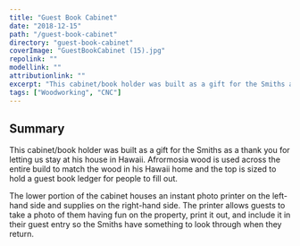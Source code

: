 ```yaml
---
title: "Guest Book Cabinet"
date: "2018-12-15"
path: "/guest-book-cabinet"
directory: "guest-book-cabinet"
coverImage: "GuestBookCabinet (15).jpg"
repolink: ""
modellink: ""
attributionlink: ""
excerpt: "This cabinet/book holder was built as a gift for the Smiths as a thank you for letting us stay at his house in Hawaii."
tags: ["Woodworking", "CNC"]
---
```


## Summary

This cabinet/book holder was built as a gift for the Smiths as a thank you for letting us stay at his house in Hawaii. Afrormosia wood is used across the entire build to match the wood in his Hawaii home and the top is sized to hold a guest book ledger for people to fill out. 

The lower portion of the cabinet houses an instant photo printer on the left-hand side and supplies on the right-hand side. The printer allows guests to take a photo of them having fun on the property, print it out, and include it in their guest entry so the Smiths have something to look through when they return.